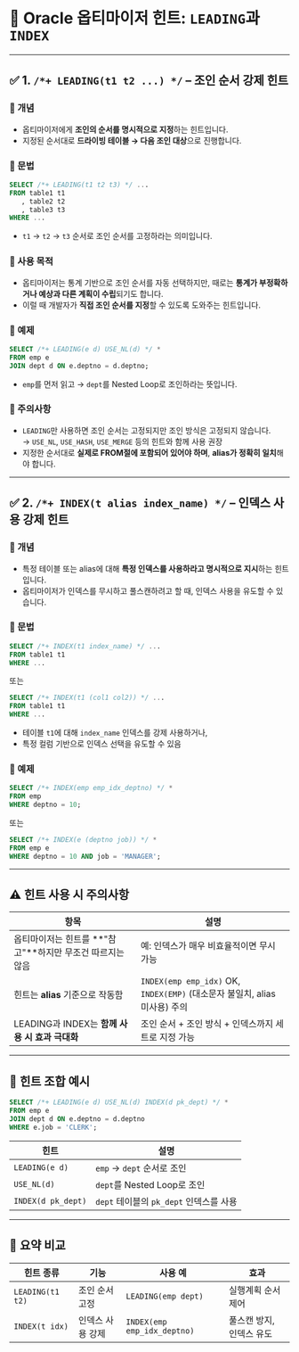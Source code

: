
# 📘 Oracle 옵티마이저 힌트: `LEADING`과 `INDEX`

---

## ✅ 1. `/*+ LEADING(t1 t2 ...) */` – 조인 순서 강제 힌트

### 🔹 개념

- 옵티마이저에게 **조인의 순서를 명시적으로 지정**하는 힌트입니다.
- 지정된 순서대로 **드라이빙 테이블 → 다음 조인 대상**으로 진행합니다.

### 🔹 문법

```sql
SELECT /*+ LEADING(t1 t2 t3) */ ...
FROM table1 t1
   , table2 t2
   , table3 t3
WHERE ...
```

- `t1` → `t2` → `t3` 순서로 조인 순서를 고정하라는 의미입니다.

### 🔹 사용 목적

- 옵티마이저는 통계 기반으로 조인 순서를 자동 선택하지만,
  때로는 **통계가 부정확하거나 예상과 다른 계획이 수립**되기도 합니다.
- 이럴 때 개발자가 **직접 조인 순서를 지정**할 수 있도록 도와주는 힌트입니다.

### 🔹 예제

```sql
SELECT /*+ LEADING(e d) USE_NL(d) */ *
FROM emp e
JOIN dept d ON e.deptno = d.deptno;
```

- `emp`를 먼저 읽고 → `dept`를 Nested Loop로 조인하라는 뜻입니다.

### 🔹 주의사항

- `LEADING`만 사용하면 조인 순서는 고정되지만 조인 방식은 고정되지 않습니다.  
  → `USE_NL`, `USE_HASH`, `USE_MERGE` 등의 힌트와 함께 사용 권장
- 지정한 순서대로 **실제로 FROM절에 포함되어 있어야 하며**, **alias가 정확히 일치**해야 합니다.

---

## ✅ 2. `/*+ INDEX(t alias index_name) */` – 인덱스 사용 강제 힌트

### 🔹 개념

- 특정 테이블 또는 alias에 대해 **특정 인덱스를 사용하라고 명시적으로 지시**하는 힌트입니다.
- 옵티마이저가 인덱스를 무시하고 풀스캔하려고 할 때, 인덱스 사용을 유도할 수 있습니다.

### 🔹 문법

```sql
SELECT /*+ INDEX(t1 index_name) */ ...
FROM table1 t1
WHERE ...
```

또는

```sql
SELECT /*+ INDEX(t1 (col1 col2)) */ ...
FROM table1 t1
WHERE ...
```

- 테이블 `t1`에 대해 `index_name` 인덱스를 강제 사용하거나,
- 특정 컬럼 기반으로 인덱스 선택을 유도할 수 있음

### 🔹 예제

```sql
SELECT /*+ INDEX(emp emp_idx_deptno) */ *
FROM emp
WHERE deptno = 10;
```

또는

```sql
SELECT /*+ INDEX(e (deptno job)) */ *
FROM emp e
WHERE deptno = 10 AND job = 'MANAGER';
```

---

## ⚠️ 힌트 사용 시 주의사항

| 항목 | 설명 |
|------|------|
| 옵티마이저는 힌트를 **"참고"**하지만 무조건 따르지는 않음 | 예: 인덱스가 매우 비효율적이면 무시 가능 |
| 힌트는 **alias** 기준으로 작동함 | `INDEX(emp emp_idx)` OK, `INDEX(EMP)` (대소문자 불일치, alias 미사용) 주의 |
| LEADING과 INDEX는 **함께 사용 시 효과 극대화** | 조인 순서 + 조인 방식 + 인덱스까지 세트로 지정 가능 |

---

## 🔄 힌트 조합 예시

```sql
SELECT /*+ LEADING(e d) USE_NL(d) INDEX(d pk_dept) */ *
FROM emp e
JOIN dept d ON e.deptno = d.deptno
WHERE e.job = 'CLERK';
```

| 힌트 | 설명 |
|------|------|
| `LEADING(e d)` | `emp` → `dept` 순서로 조인 |
| `USE_NL(d)` | `dept`를 Nested Loop로 조인 |
| `INDEX(d pk_dept)` | `dept` 테이블의 `pk_dept` 인덱스를 사용 |

---

## 📌 요약 비교

| 힌트 종류 | 기능 | 사용 예 | 효과 |
|-----------|------|---------|------|
| `LEADING(t1 t2)` | 조인 순서 고정 | `LEADING(emp dept)` | 실행계획 순서 제어 |
| `INDEX(t idx)` | 인덱스 사용 강제 | `INDEX(emp emp_idx_deptno)` | 풀스캔 방지, 인덱스 유도 |
